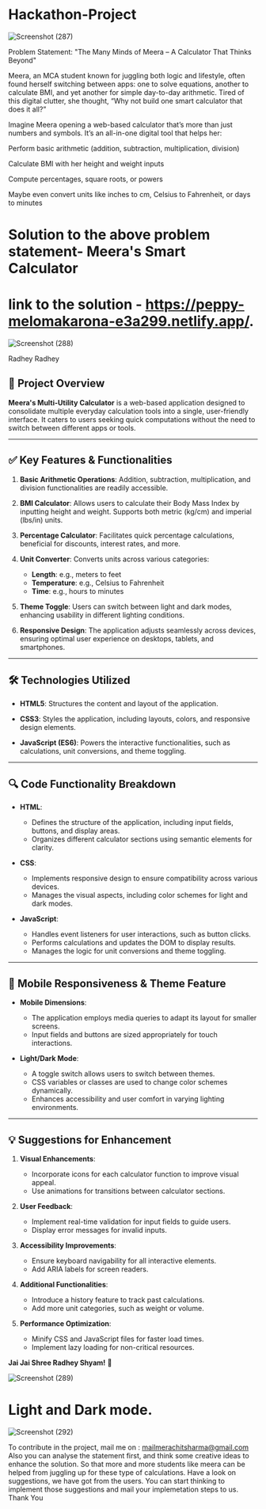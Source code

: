 # Hackathon-Project
![Screenshot (287)](https://github.com/user-attachments/assets/9d7aac9c-db53-4433-a758-3d4911063468)

Problem Statement: "The Many Minds of Meera – A Calculator That Thinks Beyond"

Meera, an MCA student known for juggling both logic and lifestyle, often found herself switching between apps: one to solve equations, another to calculate BMI, and yet another for simple day-to-day arithmetic. Tired of this digital clutter, she thought, “Why not build one smart calculator that does it all?”

 

Imagine Meera opening a web-based calculator that’s more than just numbers and symbols. It’s an all-in-one digital tool that helps her:

Perform basic arithmetic (addition, subtraction, multiplication, division)

Calculate BMI with her height and weight inputs

Compute percentages, square roots, or powers

Maybe even convert units like inches to cm, Celsius to Fahrenheit, or days to minutes

 # Solution to the above problem statement- Meera's Smart Calculator
# link to the solution - https://peppy-melomakarona-e3a299.netlify.app/.

![Screenshot (288)](https://github.com/user-attachments/assets/2fe0dc6f-3654-49d2-b1fb-8f9fadc98bae)

Radhey Radhey



## 🌟 Project Overview

**Meera's Multi-Utility Calculator** is a web-based application designed to consolidate multiple everyday calculation tools into a single, user-friendly interface. It caters to users seeking quick computations without the need to switch between different apps or tools.

---

## ✅ Key Features & Functionalities

1. **Basic Arithmetic Operations**: Addition, subtraction, multiplication, and division functionalities are readily accessible.

2. **BMI Calculator**: Allows users to calculate their Body Mass Index by inputting height and weight. Supports both metric (kg/cm) and imperial (lbs/in) units.

3. **Percentage Calculator**: Facilitates quick percentage calculations, beneficial for discounts, interest rates, and more.

4. **Unit Converter**: Converts units across various categories:
   - **Length**: e.g., meters to feet
   - **Temperature**: e.g., Celsius to Fahrenheit
   - **Time**: e.g., hours to minutes

5. **Theme Toggle**: Users can switch between light and dark modes, enhancing usability in different lighting conditions.

6. **Responsive Design**: The application adjusts seamlessly across devices, ensuring optimal user experience on desktops, tablets, and smartphones.

---

## 🛠️ Technologies Utilized

- **HTML5**: Structures the content and layout of the application.

- **CSS3**: Styles the application, including layouts, colors, and responsive design elements.

- **JavaScript (ES6)**: Powers the interactive functionalities, such as calculations, unit conversions, and theme toggling.

---

## 🔍 Code Functionality Breakdown

- **HTML**:
  - Defines the structure of the application, including input fields, buttons, and display areas.
  - Organizes different calculator sections using semantic elements for clarity.

- **CSS**:
  - Implements responsive design to ensure compatibility across various devices.
  - Manages the visual aspects, including color schemes for light and dark modes.

- **JavaScript**:
  - Handles event listeners for user interactions, such as button clicks.
  - Performs calculations and updates the DOM to display results.
  - Manages the logic for unit conversions and theme toggling.

---

## 📱 Mobile Responsiveness & Theme Feature

- **Mobile Dimensions**:
  - The application employs media queries to adapt its layout for smaller screens.
  - Input fields and buttons are sized appropriately for touch interactions.

- **Light/Dark Mode**:
  - A toggle switch allows users to switch between themes.
  - CSS variables or classes are used to change color schemes dynamically.
  - Enhances accessibility and user comfort in varying lighting environments.

---

## 💡 Suggestions for Enhancement

1. **Visual Enhancements**:
   - Incorporate icons for each calculator function to improve visual appeal.
   - Use animations for transitions between calculator sections.

2. **User Feedback**:
   - Implement real-time validation for input fields to guide users.
   - Display error messages for invalid inputs.

3. **Accessibility Improvements**:
   - Ensure keyboard navigability for all interactive elements.
   - Add ARIA labels for screen readers.

4. **Additional Functionalities**:
   - Introduce a history feature to track past calculations.
   - Add more unit categories, such as weight or volume.

5. **Performance Optimization**:
   - Minify CSS and JavaScript files for faster load times.
   - Implement lazy loading for non-critical resources.

**Jai Jai Shree Radhey Shyam!** 🌸

![Screenshot (289)](https://github.com/user-attachments/assets/b5cbf9cc-45a9-4e53-8a00-b38371a5fbd3)
# Light and Dark mode.
![Screenshot (292)](https://github.com/user-attachments/assets/5419a826-87e4-43be-b4f4-b3bcf444ec9d)

To contribute in the project, mail me on : mailmerachitsharma@gmail.com
Also you can analyse the statement first, and think some creative ideas to enhance the solution. So that more and more students like meera can be helped from juggling up for these type of calculations.
Have a look on suggestions, we have got from the users. You can start thinking to implement those suggestions and mail your implemetation steps to us.
Thank You
